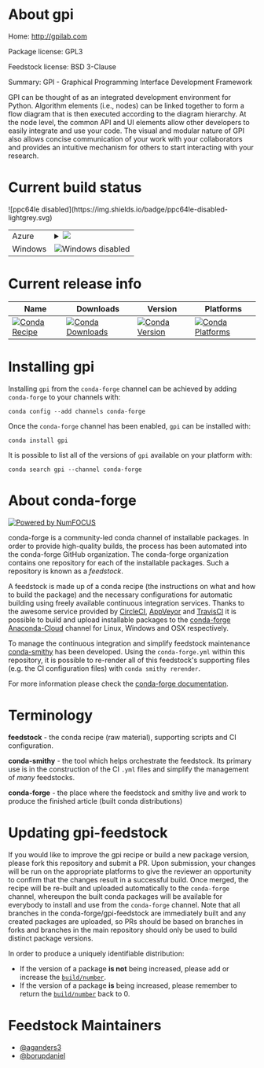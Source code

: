 About gpi
=========

Home: http://gpilab.com

Package license: GPL3

Feedstock license: BSD 3-Clause

Summary: GPI - Graphical Programming Interface Development Framework

GPI can be thought of as an integrated development environment for Python.
Algorithm elements (i.e., nodes) can be linked together to form a flow diagram
that is then executed according to the diagram hierarchy. At the node level,
the common API and UI elements allow other developers to easily integrate
and use your code. The visual and modular nature of GPI also allows concise
communication of your work with your collaborators and provides an intuitive
mechanism for others to start interacting with your research.


Current build status
====================


<table>
    
  <tr>
    <td>Azure</td>
    <td>
      <details>
        <summary>
          <a href="https://dev.azure.com/conda-forge/feedstock-builds/_build/latest?definitionId=6951&branchName=master">
            <img src="https://dev.azure.com/conda-forge/feedstock-builds/_apis/build/status/gpi-feedstock?branchName=master">
          </a>
        </summary>
        <table>
          <thead><tr><th>Variant</th><th>Status</th></tr></thead>
          <tbody><tr>
              <td>linux_pyqt4.11python3.6</td>
              <td>
                <a href="https://dev.azure.com/conda-forge/feedstock-builds/_build/latest?definitionId=6951&branchName=master">
                  <img src="https://dev.azure.com/conda-forge/feedstock-builds/_apis/build/status/gpi-feedstock?branchName=master&jobName=linux&configuration=linux_pyqt4.11python3.6" alt="variant">
                </a>
              </td>
            </tr><tr>
              <td>linux_pyqt4.11python3.7</td>
              <td>
                <a href="https://dev.azure.com/conda-forge/feedstock-builds/_build/latest?definitionId=6951&branchName=master">
                  <img src="https://dev.azure.com/conda-forge/feedstock-builds/_apis/build/status/gpi-feedstock?branchName=master&jobName=linux&configuration=linux_pyqt4.11python3.7" alt="variant">
                </a>
              </td>
            </tr><tr>
              <td>linux_pyqt5.6python3.6</td>
              <td>
                <a href="https://dev.azure.com/conda-forge/feedstock-builds/_build/latest?definitionId=6951&branchName=master">
                  <img src="https://dev.azure.com/conda-forge/feedstock-builds/_apis/build/status/gpi-feedstock?branchName=master&jobName=linux&configuration=linux_pyqt5.6python3.6" alt="variant">
                </a>
              </td>
            </tr><tr>
              <td>linux_pyqt5.6python3.7</td>
              <td>
                <a href="https://dev.azure.com/conda-forge/feedstock-builds/_build/latest?definitionId=6951&branchName=master">
                  <img src="https://dev.azure.com/conda-forge/feedstock-builds/_apis/build/status/gpi-feedstock?branchName=master&jobName=linux&configuration=linux_pyqt5.6python3.7" alt="variant">
                </a>
              </td>
            </tr><tr>
              <td>linux_pyqt5.9python3.6</td>
              <td>
                <a href="https://dev.azure.com/conda-forge/feedstock-builds/_build/latest?definitionId=6951&branchName=master">
                  <img src="https://dev.azure.com/conda-forge/feedstock-builds/_apis/build/status/gpi-feedstock?branchName=master&jobName=linux&configuration=linux_pyqt5.9python3.6" alt="variant">
                </a>
              </td>
            </tr><tr>
              <td>linux_pyqt5.9python3.7</td>
              <td>
                <a href="https://dev.azure.com/conda-forge/feedstock-builds/_build/latest?definitionId=6951&branchName=master">
                  <img src="https://dev.azure.com/conda-forge/feedstock-builds/_apis/build/status/gpi-feedstock?branchName=master&jobName=linux&configuration=linux_pyqt5.9python3.7" alt="variant">
                </a>
              </td>
            </tr><tr>
              <td>osx_pyqt4.11python3.6</td>
              <td>
                <a href="https://dev.azure.com/conda-forge/feedstock-builds/_build/latest?definitionId=6951&branchName=master">
                  <img src="https://dev.azure.com/conda-forge/feedstock-builds/_apis/build/status/gpi-feedstock?branchName=master&jobName=osx&configuration=osx_pyqt4.11python3.6" alt="variant">
                </a>
              </td>
            </tr><tr>
              <td>osx_pyqt4.11python3.7</td>
              <td>
                <a href="https://dev.azure.com/conda-forge/feedstock-builds/_build/latest?definitionId=6951&branchName=master">
                  <img src="https://dev.azure.com/conda-forge/feedstock-builds/_apis/build/status/gpi-feedstock?branchName=master&jobName=osx&configuration=osx_pyqt4.11python3.7" alt="variant">
                </a>
              </td>
            </tr><tr>
              <td>osx_pyqt5.6python3.6</td>
              <td>
                <a href="https://dev.azure.com/conda-forge/feedstock-builds/_build/latest?definitionId=6951&branchName=master">
                  <img src="https://dev.azure.com/conda-forge/feedstock-builds/_apis/build/status/gpi-feedstock?branchName=master&jobName=osx&configuration=osx_pyqt5.6python3.6" alt="variant">
                </a>
              </td>
            </tr><tr>
              <td>osx_pyqt5.6python3.7</td>
              <td>
                <a href="https://dev.azure.com/conda-forge/feedstock-builds/_build/latest?definitionId=6951&branchName=master">
                  <img src="https://dev.azure.com/conda-forge/feedstock-builds/_apis/build/status/gpi-feedstock?branchName=master&jobName=osx&configuration=osx_pyqt5.6python3.7" alt="variant">
                </a>
              </td>
            </tr><tr>
              <td>osx_pyqt5.9python3.6</td>
              <td>
                <a href="https://dev.azure.com/conda-forge/feedstock-builds/_build/latest?definitionId=6951&branchName=master">
                  <img src="https://dev.azure.com/conda-forge/feedstock-builds/_apis/build/status/gpi-feedstock?branchName=master&jobName=osx&configuration=osx_pyqt5.9python3.6" alt="variant">
                </a>
              </td>
            </tr><tr>
              <td>osx_pyqt5.9python3.7</td>
              <td>
                <a href="https://dev.azure.com/conda-forge/feedstock-builds/_build/latest?definitionId=6951&branchName=master">
                  <img src="https://dev.azure.com/conda-forge/feedstock-builds/_apis/build/status/gpi-feedstock?branchName=master&jobName=osx&configuration=osx_pyqt5.9python3.7" alt="variant">
                </a>
              </td>
            </tr>
          </tbody>
        </table>
      </details>
    </td>
  </tr>
  <tr>
    <td>Windows</td>
    <td>
      <img src="https://img.shields.io/badge/Windows-disabled-lightgrey.svg" alt="Windows disabled">
    </td>
  </tr>
![ppc64le disabled](https://img.shields.io/badge/ppc64le-disabled-lightgrey.svg)
</table>

Current release info
====================

| Name | Downloads | Version | Platforms |
| --- | --- | --- | --- |
| [![Conda Recipe](https://img.shields.io/badge/recipe-gpi-green.svg)](https://anaconda.org/conda-forge/gpi) | [![Conda Downloads](https://img.shields.io/conda/dn/conda-forge/gpi.svg)](https://anaconda.org/conda-forge/gpi) | [![Conda Version](https://img.shields.io/conda/vn/conda-forge/gpi.svg)](https://anaconda.org/conda-forge/gpi) | [![Conda Platforms](https://img.shields.io/conda/pn/conda-forge/gpi.svg)](https://anaconda.org/conda-forge/gpi) |

Installing gpi
==============

Installing `gpi` from the `conda-forge` channel can be achieved by adding `conda-forge` to your channels with:

```
conda config --add channels conda-forge
```

Once the `conda-forge` channel has been enabled, `gpi` can be installed with:

```
conda install gpi
```

It is possible to list all of the versions of `gpi` available on your platform with:

```
conda search gpi --channel conda-forge
```


About conda-forge
=================

[![Powered by NumFOCUS](https://img.shields.io/badge/powered%20by-NumFOCUS-orange.svg?style=flat&colorA=E1523D&colorB=007D8A)](http://numfocus.org)

conda-forge is a community-led conda channel of installable packages.
In order to provide high-quality builds, the process has been automated into the
conda-forge GitHub organization. The conda-forge organization contains one repository
for each of the installable packages. Such a repository is known as a *feedstock*.

A feedstock is made up of a conda recipe (the instructions on what and how to build
the package) and the necessary configurations for automatic building using freely
available continuous integration services. Thanks to the awesome service provided by
[CircleCI](https://circleci.com/), [AppVeyor](https://www.appveyor.com/)
and [TravisCI](https://travis-ci.org/) it is possible to build and upload installable
packages to the [conda-forge](https://anaconda.org/conda-forge)
[Anaconda-Cloud](https://anaconda.org/) channel for Linux, Windows and OSX respectively.

To manage the continuous integration and simplify feedstock maintenance
[conda-smithy](https://github.com/conda-forge/conda-smithy) has been developed.
Using the ``conda-forge.yml`` within this repository, it is possible to re-render all of
this feedstock's supporting files (e.g. the CI configuration files) with ``conda smithy rerender``.

For more information please check the [conda-forge documentation](https://conda-forge.org/docs/).

Terminology
===========

**feedstock** - the conda recipe (raw material), supporting scripts and CI configuration.

**conda-smithy** - the tool which helps orchestrate the feedstock.
                   Its primary use is in the construction of the CI ``.yml`` files
                   and simplify the management of *many* feedstocks.

**conda-forge** - the place where the feedstock and smithy live and work to
                  produce the finished article (built conda distributions)


Updating gpi-feedstock
======================

If you would like to improve the gpi recipe or build a new
package version, please fork this repository and submit a PR. Upon submission,
your changes will be run on the appropriate platforms to give the reviewer an
opportunity to confirm that the changes result in a successful build. Once
merged, the recipe will be re-built and uploaded automatically to the
`conda-forge` channel, whereupon the built conda packages will be available for
everybody to install and use from the `conda-forge` channel.
Note that all branches in the conda-forge/gpi-feedstock are
immediately built and any created packages are uploaded, so PRs should be based
on branches in forks and branches in the main repository should only be used to
build distinct package versions.

In order to produce a uniquely identifiable distribution:
 * If the version of a package **is not** being increased, please add or increase
   the [``build/number``](https://conda.io/docs/user-guide/tasks/build-packages/define-metadata.html#build-number-and-string).
 * If the version of a package **is** being increased, please remember to return
   the [``build/number``](https://conda.io/docs/user-guide/tasks/build-packages/define-metadata.html#build-number-and-string)
   back to 0.

Feedstock Maintainers
=====================

* [@aganders3](https://github.com/aganders3/)
* [@borupdaniel](https://github.com/borupdaniel/)


